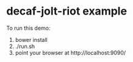 # decaf-jolt-riot example

To run this demo:

1. bower install
2. ./run.sh
3. point your browser at http://localhost:9090/
